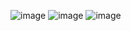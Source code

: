 ![image](https://user-images.githubusercontent.com/57319180/145588078-24717f2d-4052-4c97-b749-6e4651438c3f.png)
![image](https://user-images.githubusercontent.com/57319180/145588132-971c2ed8-a5e5-4149-b1c5-f174c1667928.png)
![image](https://user-images.githubusercontent.com/57319180/145588155-8fa5f3ed-4a79-4087-8846-9d41089aafad.png)

